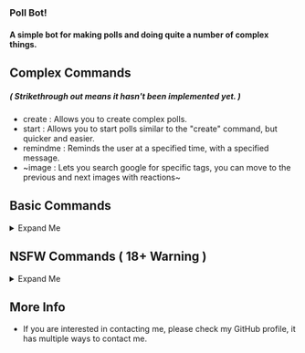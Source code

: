 ### Poll Bot!
#### A simple bot for making polls and doing quite a number of complex things.

## Complex Commands
##### ( Strikethrough out means it hasn't been implemented yet. )
- create      : Allows you to create complex polls.
- start       : Allows you to start polls similar to the "create" command, but quicker and easier.
- remindme    : Reminds the user at a specified time, with a specified message.
- ~image       : Lets you search google for specific tags, you can move to the previous and next images with reactions~

## Basic Commands
<details><summary>Expand Me</summary>
<ul>
  <li><s>ping       : Shows the bots response time (Hosted kindly by repl.it)</s></li>
</ul>  
</details>

## NSFW Commands ( 18+ Warning )
<details><summary>Expand Me</summary>
<ul>
  <li><s>hen         : Allows you to view nhentai manga inside of discord! Move around with reactions!</s></li>
  <li><s>Info        : Lets you view information about a specific nhentai manga.</s></li>
</ul>  
</details>

## More Info
- If you are interested in contacting me, please check my GitHub profile, it has multiple ways to contact me.
